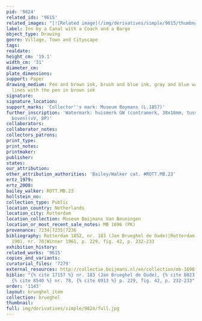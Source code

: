 ```yaml
---
pid: '9824'
related_ids: '9615'
related_images: "[![Related image](/img/derivatives/simple/9615/thumbnail.jpg)](/brughel/9615)"
label: Inn by a Canal with a Coach and a Barge
object_type: Drawing
genre: Village, Town and Cityscape
tags: 
realdate: 
height_cm: '19.1'
width_cm: '31'
diameter_cm: 
plate_dimensions: 
support: Paper
drawing_medium: Pen and brown ink, brush and blue ink, gray and blue wash, framing
  lines with the pen in brown ink
signature: 
signature_location: 
support_marks: 'Collector''s mark: Museum Boymans (L.1857)'
further_inscription: 'Watermark: huismerk GW (contramerk, 38x16mm, tussen P3-4 van
  boven)(vV, 8P)'
collaborators: 
collaborator_notes: 
collectors_patrons: 
print_type: 
print_notes: 
printmaker: 
publisher: 
states: 
our_attribution: 
other_attribution_authorities: 'Bailey/Walker cat. #ROTT.MB.23'
ertz_1979: 
ertz_2008: 
bailey_walker: ROTT.MB.23
hollstein_no: 
collection_type: Public
location_country: Netherlands
location_city: Rotterdam
location_collection: Museum Boijmans Van Beuningen
location_or_most_recent_sale_notes: MB 1696 (PK)
provenance: 7234|7235|7236
bibliography: Rotterdam 1852, nr. 183 (Jan Brueghel de Oude)|Rotterdam 1869, nr. 42|Rotterdam
  1901, nr. 78|Winner 1961, p. 229, fig. 42, p. 232-233
exhibition_history: 
related_works: '9615'
copies_and_variants: 
curatorial_files: '7279'
external_resources: http://collectie.boijmans.nl/en/collection/mb-1696-(pk)
biblio: "{% cite 17157 %} nr. 183 (Jan Brueghel de Oude), {% cite 8023 %} nr. 42,
  {% cite 8540 %} nr. 78, {% cite 8913 %} p. 229, fig. 42, p. 232-233"
order: '1143'
layout: brueghel_item
collection: brueghel
thumbnail: 
full: img/derivatives/simple/9824/full.jpg
---
```

